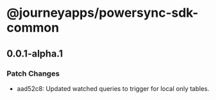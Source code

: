 # @journeyapps/powersync-sdk-common

## 0.0.1-alpha.1

### Patch Changes

- aad52c8: Updated watched queries to trigger for local only tables.
